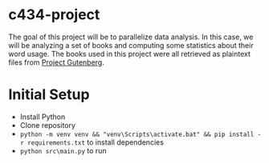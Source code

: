 # c434-project

The goal of this project will be to parallelize data analysis. In this case, we will be analyzing a set of books and 
computing some statistics about their word usage. The books used in this project were all retrieved as plaintext files
from [Project Gutenberg](https://www.gutenberg.org/).

# Initial Setup

- Install Python
- Clone repository
- `python -m venv venv && "venv\Scripts\activate.bat" && pip install -r requirements.txt` to install dependencies
- `python src\main.py` to run